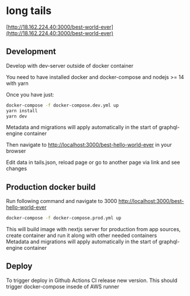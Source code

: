 # long tails

[http://18.162.224.40:3000/best-world-ever](http://18.162.224.40:3000/best-world-ever)
## Development

Develop with dev-server outside of docker container

You need to have installed docker and docker-compose and nodejs >= 14 with yarn

Once you have just:

```bash
docker-compose -f docker-compose.dev.yml up
yarn install
yarn dev
```

Metadata and migrations will apply automatically in the start of graphql-engine container

Then navigate to [http://localhost:3000/best-hello-world-ever](http://localhost:3000/best-hello-world-ever) in your browser

Edit data in tails.json, reload page or go to another page via link and see changes

## Production docker build

Run following command and navigate to 3000 [http://localhost:3000/best-hello-world-ever](http://localhost:3000/best-hello-world-ever)

```bash
docker-compose -f docker-compose.prod.yml up
```

This will build image with nextjs server for production from app sources, create container and run it along with other needed containers\
Metadata and migrations will apply automatically in the start of graphql-engine container

## Deploy

To trigger deploy in Github Actions CI release new version. This should trigger docker-compose insede of AWS runner

